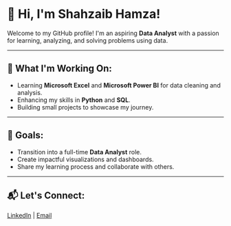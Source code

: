 # 👋 Hi, I'm Shahzaib Hamza!

Welcome to my GitHub profile! I'm an aspiring **Data Analyst** with a passion for learning, analyzing, and solving problems using data.  

---

## 🚀 What I'm Working On:
- Learning **Microsoft Excel** and **Microsoft Power BI** for data cleaning and analysis.
- Enhancing my skills in **Python** and **SQL**.
- Building small projects to showcase my journey.

---

## 🌟 Goals:
- Transition into a full-time **Data Analyst** role.
- Create impactful visualizations and dashboards.
- Share my learning process and collaborate with others.

---

## 📬 Let's Connect:
[LinkedIn](https://www.linkedin.com/in/shahzaib-hamza-432b501b4/) | [Email](mailto:shahzaib.hamza.da@gmail.com)

